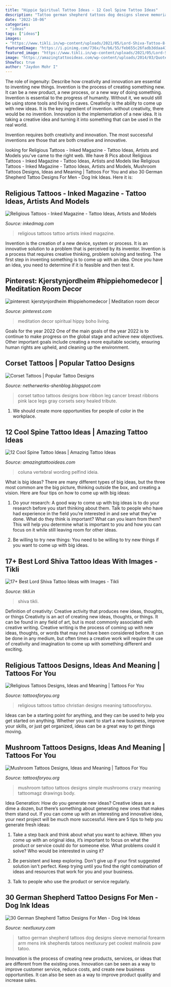 ```yaml
---
title: "Hippie Spiritual Tattoo Ideas - 12 Cool Spine Tattoo Ideas"
description: "Tattoo german shepherd tattoos dog designs sleeve memorial forearm arm mens ink shepherds tatoos nextluxury pet coolest malinois paw tatoo"
date: "2022-10-06"
categories:
- "ideas"
tags: ["ideas"]
images:
- "https://www.tikli.in/wp-content/uploads/2021/05/Lord-Shiva-Tattoo-8-1-768x960.jpg"
featuredImage: "https://i.pinimg.com/736x/fe/b6/55/feb655c26fadb3ddaa41b761239d067a.jpg"
featured_image: "https://www.tikli.in/wp-content/uploads/2021/05/Lord-Shiva-Tattoo-8-1-768x960.jpg"
image: "https://amazingtattooideas.com/wp-content/uploads/2014/03/Quotes-spine-tattoo-idea.jpg"
ShowToc: true
author: "Jaydon Mohr I"
---
```



The role of ingenuity: Describe how creativity and innovation are essential to inventing new things.
Invention is the process of creating something new. It can be a new product, a new process, or a new way of doing something. Invention is essential to the progress of humanity. Without it, we would still be using stone tools and living in caves.
Creativity is the ability to come up with new ideas. It is the key ingredient of invention. without creativity, there would be no invention. Innovation is the implementation of a new idea. It is taking a creative idea and turning it into something that can be used in the real world.

Invention requires both creativity and innovation. The most successful inventions are those that are both creative and innovative.

	

		
looking for Religious Tattoos - Inked Magazine - Tattoo Ideas, Artists and Models you've came to the right web. We have 8 Pics about Religious Tattoos - Inked Magazine - Tattoo Ideas, Artists and Models like Religious Tattoos - Inked Magazine - Tattoo Ideas, Artists and Models, Mushroom Tattoos Designs, Ideas and Meaning | Tattoos For You and also 30 German Shepherd Tattoo Designs For Men - Dog Ink Ideas. Here it is:
		
    
## Religious Tattoos - Inked Magazine - Tattoo Ideas, Artists And Models

<img loading=lazy src="https://www.inkedmag.com/.image/t_share/MTU5MDMyMjA0MDgxMzc0ODY5/religious_feature.jpg" onerror="this.onerror=null;this.src='https://tse2.mm.bing.net/th?id=OIP.UIU-fl_21VLChjHNQu2TRAHaHa&amp;pid=15.1';" alt="Religious Tattoos - Inked Magazine - Tattoo Ideas, Artists and Models">

_Source: inkedmag.com_

>religious tattoos tattoo artists inked magazine. 

	

Invention is the creation of a new device, system or process. It is an innovative solution to a problem that is perceived by its inventor. Invention is a process that requires creative thinking, problem solving and testing. The first step in inventing something is to come up with an idea. Once you have an idea, you need to determine if it is feasible and then test it.

    
## Pinterest: Kjerstynjordheim #hippiehomedecor | Meditation Room Decor

<img loading=lazy src="https://i.pinimg.com/736x/fe/b6/55/feb655c26fadb3ddaa41b761239d067a.jpg" onerror="this.onerror=null;this.src='https://tse2.mm.bing.net/th?id=OIP.cIBcPJ1Q4wu-Sj4ftpehZAHaLH&amp;pid=15.1';" alt="pinterest: kjerstynjordheim #hippiehomedecor | Meditation room decor">

_Source: pinterest.com_

>meditation decor spiritual hippy boho living. 

	

Goals for the year 2022
One of the main goals of the year 2022 is to continue to make progress on the global stage and achieve new objectives. Other important goals include creating a more equitable society, ensuring human rights are upheld, and cleaning up the environment.

    
## Corset Tattoos | Popular Tattoo Designs

<img loading=lazy src="http://1.bp.blogspot.com/-6WVcsAlCf2k/UQZWBlOee7I/AAAAAAAANJw/TxtKuyVKbfc/s1600/Healed-Corset-Bow-Tattoo-s-on-my-legs-tattoo-96454.jpeg" onerror="this.onerror=null;this.src='https://tse4.mm.bing.net/th?id=OIP.B-G85b9Py9XW_noHwrnRywHaM6&amp;pid=15.1';" alt="Corset Tattoos | Popular Tattoo Designs">

_Source: netherwerks-shenblog.blogspot.com_

>corset tattoo tattoos designs bow ribbon leg cancer breast ribbons pink lace legs gray corsets sexy healed tribute. 

	

1. We should create more opportunities for people of color in the workplace.

    
## 12 Cool Spine Tattoo Ideas | Amazing Tattoo Ideas

<img loading=lazy src="https://amazingtattooideas.com/wp-content/uploads/2014/03/Quotes-spine-tattoo-idea.jpg" onerror="this.onerror=null;this.src='https://tse1.mm.bing.net/th?id=OIP.qNEnp7Avmw6Gv0zBdlf2CwHaJ3&amp;pid=15.1';" alt="12 Cool Spine Tattoo Ideas | Amazing Tattoo Ideas">

_Source: amazingtattooideas.com_

>coluna vertebral wording pelfind ideia. 

	

What is big ideas?
There are many different types of big ideas, but the three most common are the big picture, thinking outside the box, and creating a vision. Here are four tips on how to come up with big ideas:
1. Do your research: A good way to come up with big ideas is to do your research before you start thinking about them. Talk to people who have had experience in the field you’re interested in and see what they’ve done. What do they think is important? What can you learn from them? This will help you determine what is important to you and how you can focus on it while still leaving room for other ideas.

2. Be willing to try new things: You need to be willing to try new things if you want to come up with big ideas.

    
## 17+ Best Lord Shiva Tattoo Ideas With Images - Tikli

<img loading=lazy src="https://www.tikli.in/wp-content/uploads/2021/05/Lord-Shiva-Tattoo-8-1-768x960.jpg" onerror="this.onerror=null;this.src='https://tse3.mm.bing.net/th?id=OIP.3q5aiFBvBDjTVYidEXCGKgHaJQ&amp;pid=15.1';" alt="17+ Best Lord Shiva Tattoo Ideas with Images - Tikli">

_Source: tikli.in_

>shiva tikli. 

	

Definition of creativity: Creative activity that produces new ideas, thoughts, or things
Creativity is an act of creating new ideas, thoughts, or things. It can be found in any field of art, but is most commonly associated with creative writing. Creative writing is the process of coming up with new ideas, thoughts, or words that may not have been considered before. It can be done in any medium, but often times a creative work will require the use of creativity and imagination to come up with something different and exciting.

    
## Religious Tattoos Designs, Ideas And Meaning | Tattoos For You

<img loading=lazy src="http://www.tattoosforyou.org/wp-content/uploads/2013/09/Best-Religious-Tattoos.jpg" onerror="this.onerror=null;this.src='https://tse3.mm.bing.net/th?id=OIP.wnIAjiofE9Y3GMZo_yGsRwHaJ4&amp;pid=15.1';" alt="Religious Tattoos Designs, Ideas and Meaning | Tattoos For You">

_Source: tattoosforyou.org_

>religious tattoos tattoo christian designs meaning tattoosforyou. 

	

Ideas can be a starting point for anything, and they can be used to help you get started on anything. Whether you want to start a new business, improve your skills, or just get organized, ideas can be a great way to get things moving.

    
## Mushroom Tattoos Designs, Ideas And Meaning | Tattoos For You

<img loading=lazy src="https://www.tattoosforyou.org/wp-content/uploads/2016/03/Mushroom-Tattoo.jpg" onerror="this.onerror=null;this.src='https://tse4.mm.bing.net/th?id=OIP.2_ZJ8-abbc-6PcSEsr6pNAHaNI&amp;pid=15.1';" alt="Mushroom Tattoos Designs, Ideas and Meaning | Tattoos For You">

_Source: tattoosforyou.org_

>mushroom tattoo tattoos designs simple mushrooms crazy meaning tattoomagz drawings body. 

	

Idea Generation: How do you generate new ideas?
Creative ideas are a dime a dozen, but there’s something about generating new ones that makes them stand out. If you can come up with an interesting and innovative idea, your next project will be much more successful. Here are 5 tips to help you generate fresh ideas:
1. Take a step back and think about what you want to achieve. When you come up with an original idea, it’s important to focus on what the product or service could do for someone else. What problems could it solve? Who would be interested in using it?

2. Be persistent and keep exploring. Don't give up if your first suggested solution isn't perfect. Keep trying until you find the right combination of ideas and resources that work for you and your business.

3. Talk to people who use the product or service regularly.

    
## 30 German Shepherd Tattoo Designs For Men - Dog Ink Ideas

<img loading=lazy src="http://nextluxury.com/wp-content/uploads/mens-forearm-sleeve-shaded-german-shepherd-memorial-tattoo-ideas.jpg" onerror="this.onerror=null;this.src='https://tse1.mm.bing.net/th?id=OIP.EVzrqSndGNaMbr0Wjv5puQHaJ3&amp;pid=15.1';" alt="30 German Shepherd Tattoo Designs For Men - Dog Ink Ideas">

_Source: nextluxury.com_

>tattoo german shepherd tattoos dog designs sleeve memorial forearm arm mens ink shepherds tatoos nextluxury pet coolest malinois paw tatoo. 

	

Innovation is the process of creating new products, services, or ideas that are different from the existing ones. Innovation can be seen as a way to improve customer service, reduce costs, and create new business opportunities. It can also be seen as a way to improve product quality and increase sales.

